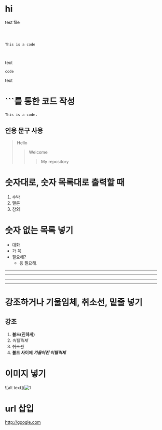 # hi

test file

<pre>

<code>

This is a code

</code>
</pre>

text

    code
    
text

# ```를 통한 코드 작성
```This is a code.```

## 인용 문구 사용
>Hello
>>Welcome
>>> My repository

# 숫자대로, 숫자 목록대로 출력할 때

1. 수박
2. 멜론
3. 참외

# 숫자 없는 목록 넣기 

+ 대화
+ 가 꼭
+ 필요해?
    - 응 필요해.



* * *
*********

- - - -
-------------------------

# 강조하거나 기울임체, 취소선, 밑줄 넣기
## 강조
1. __볼드(진하게)__
2. _이텔릭체_
3. ~~취소선~~
4. __볼드 사이에 *기울어진 이텔릭체*__

# 이미지 넣기
![alt text](![1](https://user-images.githubusercontent.com/114466218/192464513-b489d868-199b-4635-928f-7ccfb97da252.png)



# url 삽입

<http://google.com>


















